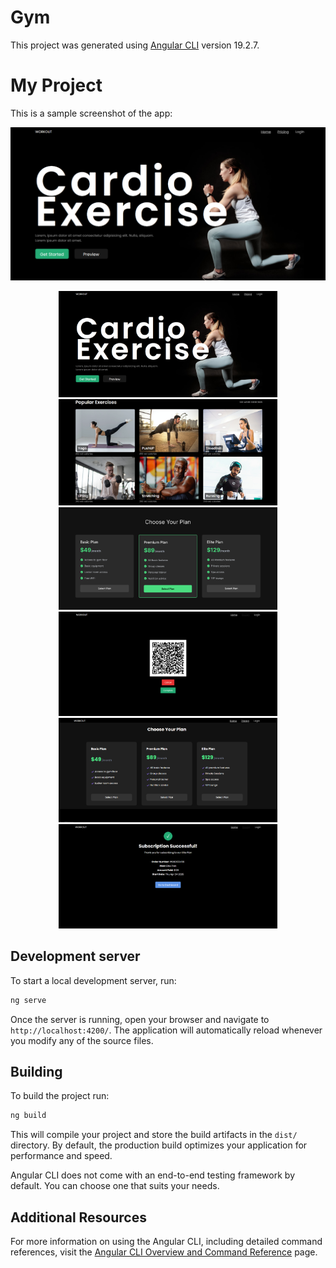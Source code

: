 # Gym

This project was generated using [Angular CLI](https://github.com/angular/angular-cli) version 19.2.7.

# My Project

This is a sample screenshot of the app:

![App Screenshot](src/assets/screenshots/G1.png)
<p align="center">
  <img src="src/assets/screenshots/G1.png" alt="Img1" width="350" />
  <img src="src/assets/screenshots/G2.png" alt="Img2" width="350" />
  <img src="src/assets/screenshots/G3.png" alt="Img3" width="350" />
  <br />
  <img src="src/assets/screenshots/G4.png" alt="Img4" width="350" />
  <img src="src/assets/screenshots/G5.png" alt="Img5" width="350" />
  <img src="src/assets/screenshots/G6.png" alt="Img6" width="350" />
</p>



## Development server

To start a local development server, run:

```bash
ng serve
```

Once the server is running, open your browser and navigate to `http://localhost:4200/`. The application will automatically reload whenever you modify any of the source files.





## Building

To build the project run:

```bash
ng build
```

This will compile your project and store the build artifacts in the `dist/` directory. By default, the production build optimizes your application for performance and speed.




Angular CLI does not come with an end-to-end testing framework by default. You can choose one that suits your needs.

## Additional Resources

For more information on using the Angular CLI, including detailed command references, visit the [Angular CLI Overview and Command Reference](https://angular.dev/tools/cli) page.
